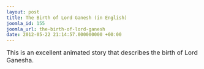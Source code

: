 ```yaml
---
layout: post
title: The Birth of Lord Ganesh (in English)
joomla_id: 155
joomla_url: the-birth-of-lord-ganesh
date: 2012-05-22 21:14:57.000000000 +00:00
---
```

<p><span style="font-size: 12pt;">This is an excellent animated story that describes the birth of Lord Ganesha.</span> <br /><br /><br /> 
<object style="height: 390px; width: 640px;" data="http://www.youtube.com/v/hi3ZzuDCvs0?version=3&amp;feature=player_detailpage" width="640px" height="390px" type="application/x-shockwave-flash"><param name="movie" value="http://www.youtube.com/v/hi3ZzuDCvs0?version=3&amp;feature=player_detailpage" /><param name="allowFullScreen" value="true" /><param name="allowScriptAccess" value="always" /></object>
</p>
